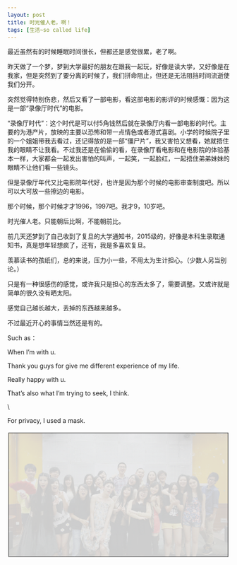 ```yaml
---
layout: post
title: 时光催人老，啊！
tags: [生活~so called life]
---
```



最近虽然有的时候睡眠时间很长，但都还是感觉很累，老了啊。

昨天做了一个梦，梦到大学最好的朋友在跟我一起玩，好像是读大学，又好像是在我家，但是突然到了要分离的时候了，我们拼命阻止，但还是无法阻挡时间流逝使我们分开。

突然觉得特别伤悲，然后又看了一部电影，看这部电影的影评的时候感慨：因为这是一部“录像厅时代”的电影。

“录像厅时代”：这个时代是可以付5角钱然后就在录像厅内看一部电影的时代。主要的为港产片，放映的主要以恐怖和带一点情色或者港式喜剧。小学的时候院子里的一个姐姐带我去看过，还记得放的是一部“僵尸片”，我又害怕又想看，她就捂住我的眼睛不让我看。不过我还是在偷偷的看，在录像厅看电影和在电影院的体验基本一样，大家都会一起发出害怕的叫声，一起笑，一起脸红，一起捂住弟弟妹妹的眼睛不让他们看一些镜头。

但是录像厅年代又比电影院年代好，也许是因为那个时候的电影审查制度吧。所以可以大可放一些擦边的电影。

那个时候，那个时候才才1996，1997吧。我才9，10岁吧。

时光催人老。只能朝后比啊，不能朝前比。

前几天还梦到了自己收到了复旦的大学通知书，2015级的，好像是本科生录取通知书，真是想年轻想疯了，还有，我是多喜欢复旦。

羡慕读书的孩纸们，总的来说，压力小一些，不用太为生计担心。（少数人另当别论。）

只是有一种很感伤的感觉，或许我只是担心的东西太多了，需要调整。又或许就是简单的很久没有晒太阳。

感觉自己越长越大，丢掉的东西越来越多。

不过最近开心的事情当然还是有的。

Such as：

When I’m with u.

Thank you guys for give me different experience of my life.

Really happy with u.

That’s also what I’m trying to seek, I think.

\\

For privacy, I used a mask.


![](../assets/figures/fd_group.png)
